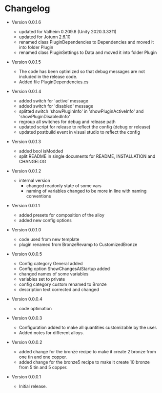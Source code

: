 # Changelog

* Version 0.0.1.6
    * updated for Valheim 0.209.8 (Unity 2020.3.33f1)
    * updated for Jotunn 2.6.10
    * renamed class PluginDependencies to Dependencies and moved it into folder Plugin
    * renamed class PluginSettings to Data and moved it into folder Plugin

* Version 0.0.1.5
    * The code has been optimized so that debug messages are not included in the release code.
    * Added file PluginDependencies.cs

* Version 0.0.1.4
    * added switch for 'active' message
    * added switch for 'disabled' message
    * splitted switch 'showPluginInfo' in 'showPluginActiveInfo' and 'showPluginDisabledInfo'
    * regroup all switches for debug and release path
    * updated script for release to reflect the config (debug or release)
    * updated postbuild event in visual studio to reflect the config

* Version 0.0.1.3
    * added bool isModded
    * split README in single documents for README, INSTALLATION and CHANGELOG

* Version 0.0.1.2
    * internal version
        * changed readonly state of some vars
        * naming of variables changed to be more in line with naming conventions

* Version 0.0.1.1
    * added presets for composition of the alloy
    * added new config options

* Version 0.0.1.0
    * code used from new template
    * plugin renamed from BronzeRevamp to CustomizedBronze

* Version 0.0.0.5
    * Config category General added
    * Config option ShowChangesAtStartup added
    * changed names of some variables
    * variables set to private
    * config category custom renamed to Bronze
    * description text corrected and changed

* Version 0.0.0.4
    * code optimation

* Version 0.0.0.3
    * Configuration added to make all quantities customizable by the user.
    * Added notes for different alloys.

* Version 0.0.0.2
    * added change for the bronze recipe to make it create 2 bronze from one tin and one copper.
    * added change for the bronze5 recipe to make it create 10 bronze from 5 tin and 5 copper.

* Version 0.0.0.1
    * Initial release.